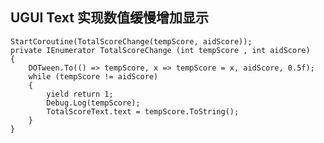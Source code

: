 ## UGUI Text 实现数值缓慢增加显示
	StartCoroutine(TotalScoreChange(tempScore, aidScore));
	private IEnumerator TotalScoreChange (int tempScore , int aidScore)
    {
        DOTween.To(() => tempScore, x => tempScore = x, aidScore, 0.5f);
        while (tempScore != aidScore)
        {
            yield return 1;
            Debug.Log(tempScore);
            TotalScoreText.text = tempScore.ToString();
        }
    }